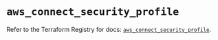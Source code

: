 # `aws_connect_security_profile`

Refer to the Terraform Registry for docs: [`aws_connect_security_profile`](https://registry.terraform.io/providers/hashicorp/aws/5.38.0/docs/resources/connect_security_profile).
